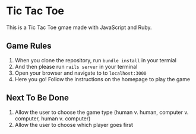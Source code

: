 # Tic Tac Toe
This is a Tic Tac Toe gmae made with JavaScript and Ruby.

## Game Rules
  1. When you clone the repository, run  `bundle install` in your termial
  2. And then please run `rails server` in your terminal
  3. Open your browser and navigate to to `localhost:3000`
  4. Here you go! Follow the instructions on the homepage to play the game

## Next To Be Done
1. Allow the user to choose the game type (human v. human, computer v. computer, human v. computer)
2. Allow the user to choose which player goes first

